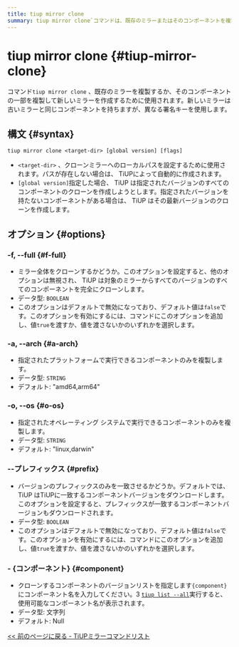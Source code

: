 ```yaml
---
title: tiup mirror clone
summary: tiup mirror clone`コマンドは、既存のミラーまたはそのコンポーネントを複製し、異なる署名キーを持つ新しいミラーを作成するために使用されます。構文は`tiup mirror clone <target-dir> [global version] [flags]`です。オプションには、ミラー全体の複製、プラットフォームとオペレーティングシステムの指定、プレフィックスによるコンポーネントバージョンの一致などがあります。
---
```


# tiup mirror clone {#tiup-mirror-clone}

コマンド`tiup mirror clone` 、既存のミラーを複製するか、そのコンポーネントの一部を複製して新しいミラーを作成するために使用されます。新しいミラーは古いミラーと同じコンポーネントを持ちますが、異なる署名キーを使用します。

## 構文 {#syntax}

```shell
tiup mirror clone <target-dir> [global version] [flags]
```

-   `<target-dir>` 、クローンミラーへのローカルパスを設定するために使用されます。パスが存在しない場合は、 TiUPによって自動的に作成されます。
-   `[global version]`指定した場合、 TiUP は指定されたバージョンのすべてのコンポーネントのクローンを作成しようとします。指定されたバージョンを持たないコンポーネントがある場合は、 TiUP はその最新バージョンのクローンを作成します。

## オプション {#options}

### -f, --full {#f-full}

-   ミラー全体をクローンするかどうか。このオプションを設定すると、他のオプションは無視され、 TiUP は対象のミラーからすべてのバージョンのすべてのコンポーネントを完全にクローンします。
-   データ型: `BOOLEAN`
-   このオプションはデフォルトで無効になっており、デフォルト値は`false`です。このオプションを有効にするには、コマンドにこのオプションを追加し、値`true`を渡すか、値を渡さないかのいずれかを選択します。

### -a, --arch {#a-arch}

-   指定されたプラットフォームで実行できるコンポーネントのみを複製します。
-   データ型: `STRING`
-   デフォルト: &quot;amd64,arm64&quot;

### -o, --os {#o-os}

-   指定されたオペレーティング システムで実行できるコンポーネントのみを複製します。
-   データ型: `STRING`
-   デフォルト: &quot;linux,darwin&quot;

### --プレフィックス {#prefix}

-   バージョンのプレフィックスのみを一致させるかどうか。デフォルトでは、 TiUP はTiUPに一致するコンポーネントバージョンをダウンロードします。このオプションを設定すると、プレフィックスが一致するコンポーネントバージョンもダウンロードされます。
-   データ型: `BOOLEAN`
-   このオプションはデフォルトで無効になっており、デフォルト値は`false`です。このオプションを有効にするには、コマンドにこのオプションを追加し、値`true`を渡すか、値を渡さないかのいずれかを選択します。

### - {コンポーネント} {#component}

-   クローンするコンポーネントのバージョンリストを指定します`{component}`にコンポーネント名を入力してください。3 [`tiup list --all`](/tiup/tiup-command-list.md)実行すると、使用可能なコンポーネント名が表示されます。
-   データ型: 文字列
-   デフォルト: Null

[&lt;&lt; 前のページに戻る - TiUPミラーコマンドリスト](/tiup/tiup-command-mirror.md#command-list)
